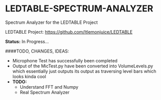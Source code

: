 # LEDTABLE-SPECTRUM-ANALYZER

Spectrum Analyzer for the LEDTABLE Project  

LEDTABLE Project: https://github.com/ltlemonjuice/LEDTABLE  


**Status:** In Progress...


####TODO, CHANGES, IDEAS:
- Microphone Test has successfully been completed  
- Output of the MicTest.py have been converted into VolumeLevels.py which essentially just outputs its output as traversing level bars which looks kinda cool  
- **TODO:**
  - Understand FFT and Numpy
  - Real Spectrum Analyzer

